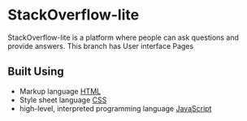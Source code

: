 # StackOverflow-lite

StackOverflow-lite is a platform where people can ask questions and provide answers.
This branch has User interface Pages

## Built Using
- Markup language [HTML](https://html.com/)
- Style sheet language [CSS](https://css-tricks.com/)
-  high-level, interpreted programming language [JavaScript](https://www.javascript.com/)